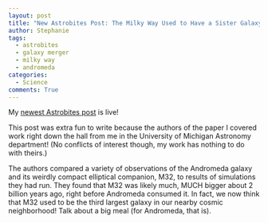 ```yaml
---
layout: post
title: "New Astrobites Post: The Milky Way Used to Have a Sister Galaxy"
author: Stephanie
tags:
  - astrobites
  - galaxy merger
  - milky way
  - andromeda
categories:
  - Science
comments: True
---
```


My [newest
Astrobites post](https://astrobites.org/2018/08/02/what-happened-to-the-milky-ways-sister-galaxy/)
is live!

This post was extra fun to write because the authors of the paper I covered work
right down the hall from me in the University of Michigan Astronomy department!
(No conflicts of interest though, my work has nothing to do with theirs.)

The authors compared a variety of observations of the Andromeda galaxy and its weirdly
compact elliptical companion, M32, to results of simulations they had run. They
found that M32 was likely much, MUCH bigger about 2 billion years ago, right
before Andromeda consumed it. In fact, we now think that M32 used to be the
third largest galaxy in our nearby cosmic neighborhood! Talk about a big meal
(for Andromeda, that is).
